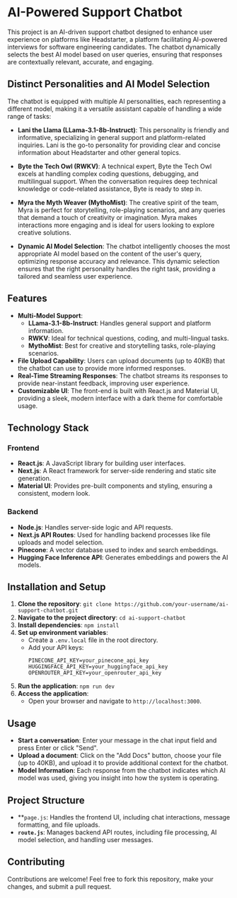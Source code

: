 # **AI-Powered Support Chatbot**

This project is an AI-driven support chatbot designed to enhance user experience on platforms like Headstarter, a platform facilitating AI-powered interviews for software engineering candidates. The chatbot dynamically selects the best AI model based on user queries, ensuring that responses are contextually relevant, accurate, and engaging.

## **Distinct Personalities and AI Model Selection**
The chatbot is equipped with multiple AI personalities, each representing a different model, making it a versatile assistant capable of handling a wide range of tasks:
* **Lani the Llama (LLama-3.1-8b-Instruct)**: This personality is friendly and informative, specializing in general support and platform-related inquiries. Lani is the go-to personality for providing clear and concise information about Headstarter and other general topics.

* **Byte the Tech Owl (RWKV)**: A technical expert, Byte the Tech Owl excels at handling complex coding questions, debugging, and multilingual support. When the conversation requires deep technical knowledge or code-related assistance, Byte is ready to step in.

* **Myra the Myth Weaver (MythoMist)**: The creative spirit of the team, Myra is perfect for storytelling, role-playing scenarios, and any queries that demand a touch of creativity or imagination. Myra makes interactions more engaging and is ideal for users looking to explore creative solutions.

* **Dynamic AI Model Selection**: The chatbot intelligently chooses the most appropriate AI model based on the content of the user's query, optimizing response accuracy and relevance. This dynamic selection ensures that the right personality handles the right task, providing a tailored and seamless user experience.

## **Features**
* **Multi-Model Support**:
    * **LLama-3.1-8b-Instruct**: Handles general support and platform information.
    * **RWKV**: Ideal for technical questions, coding, and multi-lingual tasks.
    * **MythoMist**: Best for creative and storytelling tasks, role-playing scenarios.
* **File Upload Capability**: Users can upload documents (up to 40KB) that the chatbot can use to provide more informed responses.
* **Real-Time Streaming Responses**: The chatbot streams its responses to provide near-instant feedback, improving user experience.
* **Customizable UI**: The front-end is built with React.js and Material UI, providing a sleek, modern interface with a dark theme for comfortable usage.


## **Technology Stack**


### **Frontend**



* **React.js**: A JavaScript library for building user interfaces.
* **Next.js**: A React framework for server-side rendering and static site generation.
* **Material UI**: Provides pre-built components and styling, ensuring a consistent, modern look.


### **Backend**



* **Node.js**: Handles server-side logic and API requests.
* **Next.js API Routes**: Used for handling backend processes like file uploads and model selection.
* **Pinecone**: A vector database used to index and search embeddings.
* **Hugging Face Inference API**: Generates embeddings and powers the AI models.


## **Installation and Setup**



1. **Clone the repository**: 
`git clone https://github.com/your-username/ai-support-chatbot.git`
2. **Navigate to the project directory**: 
`cd ai-support-chatbot`
3. **Install dependencies**: 
`npm install`
4. **Set up environment variables**:
    * Create a `.env.local` file in the root directory.
    * Add your API keys: 
        ```
        PINECONE_API_KEY=your_pinecone_api_key
        HUGGINGFACE_API_KEY=your_huggingface_api_key
        OPENROUTER_API_KEY=your_openrouter_api_key
        ```
5. **Run the application**:
`npm run dev`
7. **Access the application**:
    * Open your browser and navigate to `http://localhost:3000`.


## **Usage**



* **Start a conversation**: Enter your message in the chat input field and press Enter or click "Send".
* **Upload a document**: Click on the "Add Docs" button, choose your file (up to 40KB), and upload it to provide additional context for the chatbot.
* **Model Information**: Each response from the chatbot indicates which AI model was used, giving you insight into how the system is operating.


## **Project Structure**



* **<code>page.js</code></strong>: Handles the frontend UI, including chat interactions, message formatting, and file uploads.
* <strong><code>route.js</code></strong>: Manages backend API routes, including file processing, AI model selection, and handling user messages.


## <strong>Contributing</strong>

Contributions are welcome! Feel free to fork this repository, make your changes, and submit a pull request.
